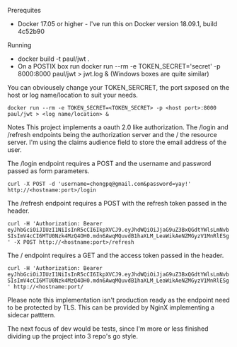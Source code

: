 Prerequites
  * Docker 17.05 or higher - I've run this on Docker version 18.09.1, build 4c52b90

Running 
  * docker build -t paul/jwt .
  * On a POSTIX box run docker run --rm -e TOKEN_SECRET='secret' -p 8000:8000 paul/jwt > jwt.log & (Windows boxes are quite similar)

You can obviousely change your TOKEN_SERCRET, the port sxposed on the host or log name/location to suit your needs.

```docker run --rm -e TOKEN_SECRET=<TOKEN_SECRET> -p <host port>:8000 paul/jwt > <log name/location> &```

Notes
This project implements a oauth 2.0 like authorization. The /login and /refresh endpoints being the authorization server and the / the resource server. I'm using the claims audience field to store the email address of the user.

The /login endpoint requires a POST and the username and password passed as form parameters.

```curl -X POST -d 'username=chongpq@gmail.com&password=yay!' http://<hostname:port>/login```

The /refresh endpoint requires a POST with the refresh token passed in the header.

```curl -H 'Authorization: Bearer eyJhbGciOiJIUzI1NiIsInR5cCI6IkpXVCJ9.eyJhdWQiOiJjaG9uZ3BxQGdtYWlsLmNvbSIsImV4cCI6MTU0Nzk4MzQ4OH0.mdn6AwqMQuvdB1haXLM_LeaWikAeNZMGyzV1MnRlESg' -X POST http://<hostname:port>/refresh```

The / endpoint requires a GET and the access token passed in the header.

```curl -H 'Authorization: Bearer eyJhbGciOiJIUzI1NiIsInR5cCI6IkpXVCJ9.eyJhdWQiOiJjaG9uZ3BxQGdtYWlsLmNvbSIsImV4cCI6MTU0Nzk4MzQ4OH0.mdn6AwqMQuvdB1haXLM_LeaWikAeNZMGyzV1MnRlESg' http://<hostname:port/```

Please note this implementation isn't production ready as the endpoint need to be protected by TLS. This can be provided by NginX implementing a sidecar patttern.

The next focus of dev would be tests, since I'm more or less finished dividing up the project into 3 repo's go style.
